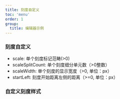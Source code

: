 ```yaml
---
title: 刻度自定义
toc: 'menu'
order: 1
group: 
  title: 编辑器示例
---
```


### 刻度自定义

+ scale: 单个刻度标记范畴(>0)
+ scaleSplitCount: 单个刻度细分单元数（>0整数）
+ scaleWidth: 单个刻度的显示宽度（>0, 单位：px）
+ startLeft: 刻度开始距离左侧的距离（>=0, 单位：px）

<code src="./index.tsx"></code>

### 自定义刻度样式

<code src="./custom.tsx"></code>
